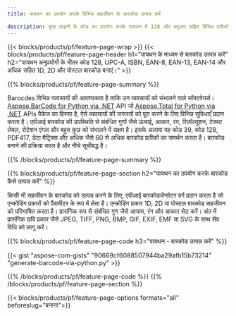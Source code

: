 ```yaml
---
title: पायथन का उपयोग करके विभिन्न सहजीवन के बारकोड उत्पन्न करें 

description: कुछ लाइनों के कोड का उपयोग करके पायथन में 128 और क्यूआर सहित विभिन्न प्रतीकों की 1D, 2D और पोस्टल बारकोड छवियां बनाएं 
---
```


{{< blocks/products/pf/feature-page-wrap >}}
{{< blocks/products/pf/feature-page-header h1="पायथन के माध्यम से बारकोड उत्पन्न करें" h2="पायथन अनुप्रयोगों के भीतर कोड 128, UPC-A, ISBN, EAN-8, EAN-13, EAN-14 और अधिक सहित 1D, 2D और पोस्टल बारकोड बनाएं।" >}}

{{% blocks/products/pf/feature-page-summary %}}

Barocdes विभिन्न व्यवसायों की आवश्यकता है ताकि उन व्यवसायों को संभालने वाले सॉफ्टवेयर्स। [Aspose.BarCode for Python via .NET](https://products.aspose.com/barcode/python-net/) API जो [Aspose.Total for Python via .NET](https://products.aspose.com/total/python-net/) APIs पैकेज का हिस्सा है, ऐसे व्यवसायों की जरूरतों को पूरा करने के लिए विभिन्न सुविधाएँ प्रदान करता है। एपीआई बारकोड की उपस्थिति से संबंधित गुणों जैसे ऊंचाई, आकार, रंग, रिज़ॉल्यूशन, टेक्स्ट लेबल, रोटेशन एंगल और बहुत कुछ को संभालने में सक्षम है। इसके अलावा यह कोड 39, कोड 128, PDF417, डेटा मैट्रिक्स और अधिक जैसे 60 से अधिक बारकोड प्रतीकों का समर्थन करता है। बारकोड बनाने की प्रक्रिया सरल है और नीचे सूचीबद्ध है।

{{% /blocks/products/pf/feature-page-summary  %}}

{{% blocks/products/pf/feature-page-section  h2="पायथन का उपयोग करके बारकोड कैसे उत्पन्न करें" %}}

किसी भी सहजीवन के बारकोड को उत्पन्न करने के लिए, एपीआई बारकोडजेनरेटर वर्ग प्रदान करता है जो एन्कोडिंग प्रकारों को पैरामीटर के रूप में लेता है। एन्कोडिंग प्रकार 1D, 2D या पोस्टल बारकोड सहजीवन को परिभाषित करता है। प्रासंगिक रूप से संबंधित गुण जैसे आयाम, रंग और आकार सेट करें। अंत में प्रासंगिक छवि प्रकार जैसे JPEG, TIFF, PNG, BMP, GIF, EXIF, EMF या SVG के साथ सेव विधि को लागू करें।

{{% blocks/products/pf/feature-page-code h3="पायथन - बारकोड उत्पन्न करें" %}}

{{< gist "aspose-com-gists" "90669cf6088507944ba29afb15b73214" "generate-barcode-via-python.py" >}}

{{% /blocks/products/pf/feature-page-code  %}}
{{% /blocks/products/pf/feature-page-section %}}

{{< blocks/products/pf/feature-page-options formats="all" beforeslug="बनाना">}}